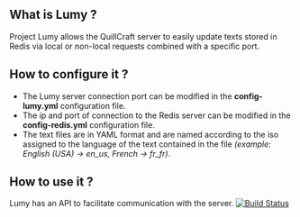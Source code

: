 ## What is Lumy ?
Project Lumy allows the QuillCraft server to easily update texts stored in Redis via local or non-local requests combined with a specific port. 

## How to configure it ?
- The Lumy server connection port can be modified in the **config-lumy.yml** configuration file.
- The ip and port of connection to the Redis server can be modified in the **config-redis.yml** configuration file.
- The text files are in YAML format and are named according to the iso assigned to the language of the text contained in the file *(example: English (USA) -> en_us, French -> fr_fr)*.

## How to use it ?
Lumy has an API to facilitate communication with the server. [![Build Status](https://img.shields.io/badge/API-passing-green)](https://github.com/LyFl0w/Lumy-API)
